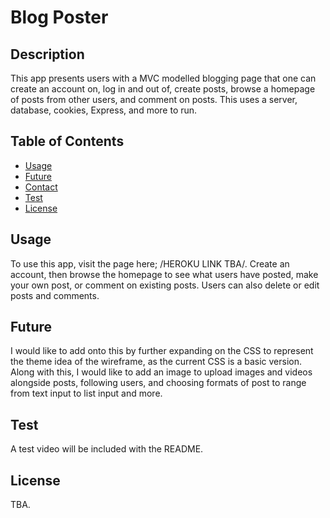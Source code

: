 # Blog Poster

## Description

This app presents users with a MVC modelled blogging page that one can create an account on, log in and out of, create posts, browse a homepage of posts from other users, and comment on posts. This uses a server, database, cookies, Express, and more to run.

## Table of Contents
  - [Usage](#usage)
  - [Future](#future)
  - [Contact](#contact)
  - [Test](#test)
  - [License](#license)


## Usage

To use this app, visit the page here; /HEROKU LINK TBA/. Create an account, then browse the homepage to see what users have posted, make your own post, or comment on existing posts. Users can also delete or edit posts and comments.

## Future

I would like to add onto this by further expanding on the CSS to represent the theme idea of the wireframe, as the current CSS is a basic version. Along with this, I would like to add an image to upload images and videos alongside posts, following users, and choosing formats of post to range from text input to list input and more.

## Test

A test video will be included with the README.

## License

TBA.